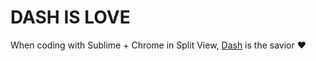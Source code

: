 # DASH IS LOVE

When coding with Sublime + Chrome in Split View, [Dash](http://kapeli.com/) is the savior ❤️
